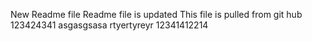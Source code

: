 New Readme file
Readme file is updated
This file is pulled from git hub
123424341
asgasgsasa
rtyertyreyr
12341412214
